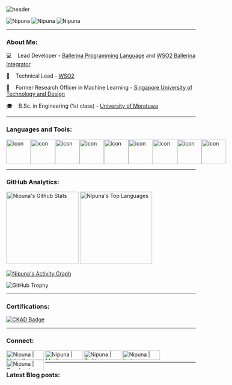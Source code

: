 ![header](https://capsule-render.vercel.app/api?type=venom&height=300&color=gradient&text=Hey%20👋%20I'm%20Nipuna%20Ranasinghe&section=header&reversal=false&textBg=false&fontColor=404040&animation=twinkling&fontSize=50&desc=Lets%20connect%20through%20code!)

<img src="https://komarev.com/ghpvc/?username=NipunaRanasinghe&label=Profile%20views&color=0e75b6&style=flat" alt="Nipuna" /> <img src="https://user-badge.committers.top/sri_lanka_public/NipunaRanasinghe.svg" alt="Nipuna" /> <img src="https://img.shields.io/github/followers/NipunaRanasinghe?label=Follow&style=social" alt="Nipuna" />

---
### About Me:
:computer: &nbsp;&nbsp; Lead Developer - [Ballerina Programming Language](https://ballerina.io/) and [WSO2 Ballerina Integrator](https://wso2.com/integrator/ballerina-integrator/)

:office: &nbsp;&nbsp; Technical Lead - [WSO2](https://wso2.com/)

:microscope: &nbsp;&nbsp; Former Research Officer in Machine Learning - [Singapore University of Technology and Design](https://www.sutd.edu.sg/)

:mortar_board: &nbsp;&nbsp; B.Sc. in Engineering (1st class) - [University of Moratuwa](https://uom.lk/)


---
### Languages and Tools:
<div style="display: flex; align-items: flex-start;"><img src="https://techstack-generator.vercel.app/java-icon.svg" alt="icon" width="65" height="65" /><img src="https://techstack-generator.vercel.app/python-icon.svg" alt="icon" width="65" height="65" /><img src="https://techstack-generator.vercel.app/raspberrypi-icon.svg" alt="icon" width="65" height="65" /><img src="https://techstack-generator.vercel.app/docker-icon.svg" alt="icon" width="65" height="65" /><img src="https://techstack-generator.vercel.app/kubernetes-icon.svg" alt="icon" width="65" height="65" /><img src="https://techstack-generator.vercel.app/graphql-icon.svg" alt="icon" width="65" height="65" /><img src="https://techstack-generator.vercel.app/restapi-icon.svg" alt="icon" width="65" height="65" /><img src="https://techstack-generator.vercel.app/react-icon.svg" alt="icon" width="65" height="65" /><img src="https://techstack-generator.vercel.app/github-icon.svg" alt="icon" width="65" height="65" /></div>

---
### GitHub Analytics:
  <a href="https://github.com/anuraghazra/github-readme-stats"><img alt="Nipuna's Github Stats" src="https://denvercoder1-github-readme-stats.vercel.app/api/?username=NipunaRanasinghe&show_icons=true&include_all_commits=true&count_private=true&theme=react&hide_border=true&bg_color=1F222E&title_color=F85D7F&icon_color=F8D866" height="192px"/></a>
  <a href="https://github.com/anuraghazra/github-readme-stats"><img alt="Nipuna's Top Languages" src="https://denvercoder1-github-readme-stats.vercel.app/api/top-langs/?username=NipunaRanasinghe&langs_count=8&layout=compact&theme=react&hide_border=true&bg_color=1F222E&title_color=F85D7F&icon_color=F8D866&hide=Jupyter%20Notebook,Roff" height="192px"/></a>
  <br/>
  
  <!-- https://github.com/ashutosh00710/github-readme-activity-graph -->

  <a href="https://github.com/ashutosh00710/github-readme-activity-graph"><img alt="Nipuna's Activity Graph" src="https://github-readme-activity-graph.vercel.app/graph/?username=NipunaRanasinghe&bg_color=1F222E&color=F8D866&line=F85D7F&point=FFFFFF&hide_border=true" /></a>

![GitHub Trophy](https://github-profile-trophy.vercel.app/?username=NipunaRanasinghe&theme=matrix)

---
### Certifications:
[![CKAD Badge](https://img.shields.io/badge/-Certified_Kubernetes_Application_Developer-326CE5?style=flat&logo=kubernetes&logoColor=white&link=https://www.credly.com/badges/bf9a8b51-043b-4487-ae7e-b608891c32e8/public_url)](https://www.credly.com/badges/bf9a8b51-043b-4487-ae7e-b608891c32e8/public_url)

---
### Connect:
[<img align="left" alt="Nipuna | LinkedIn" width="100px" height="25px" src="https://img.shields.io/badge/LinkedIn-0077B5?style=for-the-badge&logo=linkedin&logoColor=white" />][linkedin]
[<img align="left" alt="Nipuna | Medium" width="100px" height="25px" src="https://img.shields.io/badge/Medium-12100E?style=for-the-badge&logo=medium&logoColor=white" />][medium]
[<img align="left" alt="Nipuna | Twitter" width="100px" height="25px" src="https://img.shields.io/badge/Twitter-1DA1F2?style=for-the-badge&logo=twitter&logoColor=white" />][twitter]
[<img align="left" alt="Nipuna | Instagram" width="100px" height="25px" src="https://img.shields.io/badge/Instagram-E4405F?style=for-the-badge&logo=instagram&logoColor=white" />][instagram]
[<img align="left" alt="Nipuna | Facebook" width="100px" height="25px" src="https://img.shields.io/badge/Facebook-1877F2?style=for-the-badge&logo=facebook&logoColor=white" />][facebook]
</br>

---
### Latest Blog posts:
<!-- BLOG-POST-LIST:START -->
<!-- BLOG-POST-LIST:END -->



[linkedin]: https://www.linkedin.com/in/nipunaranasinghe/
[medium]: https://medium.com/@nipunaranasinghe
[twitter]: https://twitter.com/indrachapa93
[instagram]: https://www.instagram.com/i_n_d_r_a_c_h_a_p_a/
[facebook]: https://www.facebook.com/nipuna3/
[github]: https://img.shields.io/github/followers/NipunaRanasinghe?label=Follow&style=social

